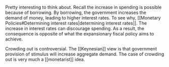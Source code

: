 Pretty interesting to think about. Recall the increase in spending is possible because of borrowing. By borrowing, the government increases the demand of money, leading to higher interest rates. To see why, [[Monetary Policies#Determining interest rates|determining interest rates]].
The increase in interest rates can discourage spending. As a result, the consequence is opposite of what the expansionary fiscal policy aims to achieve.

Crowding out is controversial. The [[Keynesian]] view is that government provision of stimulus will increase aggregate demand. The case of crowding out is very much a [[monetarist]] idea.
